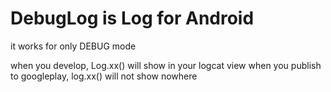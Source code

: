 # DebugLog is Log for Android

it works for only DEBUG mode

when you develop, Log.xx() will show in your logcat view
when you publish to googleplay, log.xx() will not show nowhere

